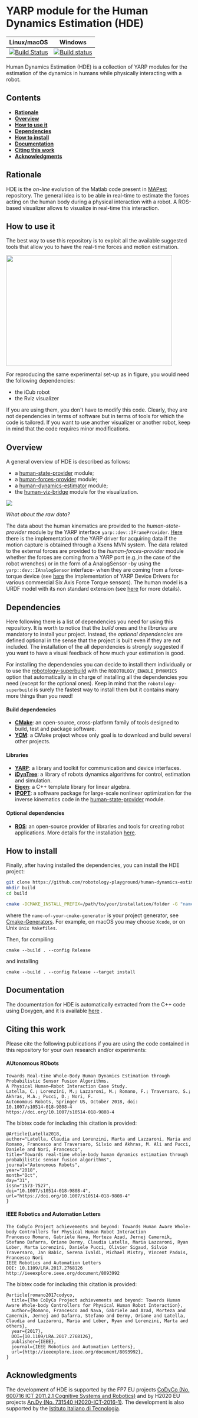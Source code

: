 # YARP module for the Human Dynamics Estimation (HDE)

| Linux/macOS | Windows |
|:----------:|:--------:|
[![Build Status](https://travis-ci.org/robotology/human-dynamics-estimation.svg?branch=master)](https://travis-ci.org/robotology/human-dynamics-estimation) | [![Build status](https://ci.appveyor.com/api/projects/status/w5rhsreg2fcmqud2/branch/master?svg=true)](https://ci.appveyor.com/project/claudia-lat/human-dynamics-estimation/branch/master)|

Human Dynamics Estimation (HDE) is a collection of YARP modules for the estimation of the dynamics in humans while physically interacting with a robot.


##  Contents
* **[Rationale](#rationale)**
* **[Overview](#overview)**
* **[How to use it](#how-to-use-it)**
* **[Dependencies](#dependencies)**
* **[How to install](#how-to-install)**
* **[Documentation](#documentation)**
* **[Citing this work](#citing-this-work)**
* **[Acknowledgments](#acknowledgments)**


## Rationale
HDE is the *on-line* evolution of the Matlab code present in [MAPest](https://github.com/claudia-lat/MAPest) repository.  The general idea is to be able in real-time to estimate the forces acting on the human body during a physical interaction with a robot. 
A ROS-based visualizer allows to visualize in real-time this interaction.


## How to use it
The best way to use this repository is to exploit all the available suggested tools that allow you to have the real-time forces and motion estimation. 

<img src="misc/real_time_estimation.png" width=450 height=300>

For reproducing the same experimental set-up as in figure, you would need the following dependencies:
- the iCub robot
- the Rviz visualizer

If you are using them, you don't have to modify this code.
Clearly, they are not dependencies in terms of software but in terms of tools for which the code is tailored.  If you want to use another visualizer or another robot, keep in mind that the code requires minor modifications.

## Overview
A general overview of HDE is described as follows: 
- a [human-state-provider](human-state-provider) module;
- a [human-forces-provider](human-forces-provider) module;
- a [human-dynamics-estimator](human-dynamics-estimator) module;
- the [human-viz-bridge](human-viz-bridge) module for the visualization.

<img src="misc/hde_yarp_architecture.png">

*What about the raw data?*

The data about the human kinematics are provided to the *human-state-provider* module by the YARP interface `yarp::dev::IFrameProvider`.  [Here](https://github.com/robotology-playground/xsens-mvn) there is the implementation of the YARP driver for acquiring data if the motion capture is obtained through a Xsens MVN system. 
The data related to the external forces are provided to the  *human-forces-provider* module whether the forces are coming from a YARP port (e.g.,in the case of the robot wrenches) or in the form of a AnalogSensor -by using the `yarp::dev::IAnalogSensor` interface- when they are coming from a force-torque device (see [here](https://github.com/robotology-playground/forcetorque-yarp-devices) the implementation of YARP Device Drivers for various commercial Six Axis Force Torque sensors).
The human model is a URDF model with its non standard extension (see [here](https://github.com/robotology/idyntree/blob/master/doc/model_loading.md) for more details). 


## Dependencies
Here following there is a list of dependencies you need for using this repository.  It is worth to notice that the *build* ones and the *libraries* are mandatory to install your project. Instead, the *optional dependencies* are defined optional in the sense that the project is built even if they are not included.  The installation of the all dependencies  is strongly suggested if you want to have a visual feedback of how much your estimation is good.

For installing the dependencies you can decide to install them individually or to use the [robotology-superbuild](https://github.com/robotology/robotology-superbuild) with the `ROBOTOLOGY_ENABLE_DYNAMICS` option that automatically is in charge of installing all the dependencies you need (except for the optional ones).  Keep in mind that the `robotology-superbuild` is surely the fastest way to install them but it contains many more things than you need!

#### Build dependencies
- [**CMake**](https://cmake.org/download/): an open-source, cross-platform family of tools designed to build, test and package software.
- [**YCM**](http://robotology.github.io/ycm/gh-pages/master/manual/ycm-installing.7.html): a CMake project whose only goal is to download and build several other projects.

#### Libraries
- [**YARP**](https://github.com/robotology/yarp): a library and toolkit for communication and device interfaces.
- [**iDynTree**](https://github.com/robotology/idyntree): a library of robots dynamics algorithms for control, estimation and simulation.
- [**Eigen**](http://eigen.tuxfamily.org/index.php?title=Main_Page): a C++ template library for linear algebra.
- [**IPOPT**](http://wiki.icub.org/wiki/Installing_IPOPT): a software package for large-scale nonlinear optimization for the inverse kinematics code in the [human-state-provider](human-state-provider) module.

#### Optional dependencies
- [**ROS**](http://wiki.ros.org): an open-source provider of libraries and tools for creating robot applications.  More details for the installation [here](human-viz-bridge).


## How to install
Finally, after having installed the dependencies, you can install the HDE project:
```bash
git clone https://github.com/robotology-playground/human-dynamics-estimation.git
mkdir build
cd build
```

```bash
cmake -DCMAKE_INSTALL_PREFIX=/path/to/your/installation/folder -G "name-of-your-cmake-generator" ..
```
where the `name-of-your-cmake-generator` is your project generator, see [Cmake-Generators](https://cmake.org/cmake/help/latest/manual/cmake-generators.7.html). For example, on macOS you may choose `Xcode`, or on Unix `Unix Makefiles`.

Then, for compiling
```
cmake --build . --config Release
```
and installing
```
cmake --build . --config Release --target install
```


## Documentation
The documentation for HDE is automatically extracted from the C++ code using Doxygen, and it is available [here](https://robotology.github.io/human-dynamics-estimation/html/annotated.html) .


## Citing this work

Please cite the following publications if you are using the code contained in this repository for your own research and/or experiments:

#### AUtonomous RObots

~~~
Towards Real-time Whole-Body Human Dynamics Estimation through Probabilistic Sensor Fusion Algorithms.
A Physical Human–Robot Interaction Case Study.
Latella, C.; Lorenzini, M.; Lazzaroni, M.; Romano, F.; Traversaro, S.; Akhras, M.A.; Pucci, D.; Nori, F.
Autonomous Robots, Springer US, October 2018, doi:
10.1007/s10514-018-9808-4
https://doi.org/10.1007/s10514-018-9808-4
~~~

The bibtex code for including this citation is provided:

~~~
@Article{Latella2018,
author="Latella, Claudia and Lorenzini, Marta and Lazzaroni, Maria and Romano, Francesco and Traversaro, Silvio and Akhras, M. Ali and Pucci, Daniele and Nori, Francesco",
title="Towards real-time whole-body human dynamics estimation through probabilistic sensor fusion algorithms",
journal="Autonomous Robots",
year="2018",
month="Oct",
day="31",
issn="1573-7527",
doi="10.1007/s10514-018-9808-4",
url="https://doi.org/10.1007/s10514-018-9808-4"
}
~~~

#### IEEE Robotics and Automation Letters

~~~
The CoDyCo Project achievements and beyond: Towards Human Aware Whole-body Controllers for Physical Human Robot Interaction
Francesco Romano, Gabriele Nava, Morteza Azad, Jernej Camernik, Stefano Dafarra, Oriane Dermy, Claudia Latella, Maria Lazzaroni, Ryan Lober, Marta Lorenzini, Daniele Pucci, Olivier Sigaud, Silvio Traversaro, Jan Babic, Serena Ivaldi, Michael Mistry, Vincent Padois, Francesco Nori
IEEE Robotics and Automation Letters
DOI: 10.1109/LRA.2017.2768126
http://ieeexplore.ieee.org/document/8093992
~~~

The bibtex code for including this citation is provided:

~~~
@article{romano2017codyco,
  title={The CoDyCo Project achievements and beyond: Towards Human Aware Whole-body Controllers for Physical Human Robot Interaction},
  author={Romano, Francesco and Nava, Gabriele and Azad, Morteza and Camernik, Jernej and Dafarra, Stefano and Dermy, Oriane and Latella, Claudia and Lazzaroni, Maria and Lober, Ryan and Lorenzini, Marta and others},
  year={2017},
  DOI={10.1109/LRA.2017.2768126},
  publisher={IEEE}, 
  journal={IEEE Robotics and Automation Letters}, 
  url={http://ieeexplore.ieee.org/document/8093992}, 
}
~~~

## Acknowledgments
The development of HDE is supported by the FP7 EU projects [CoDyCo (No. 600716 ICT 2011.2.1 Cognitive
Systems and Robotics)](http://www.codyco.eu/) and by H2020 EU projects [An.Dy (No. 731540 H2020-ICT-2016-1)](http://andy-project.eu).
The development is also supported by the [Istituto Italiano di Tecnologia](http://www.iit.it).

